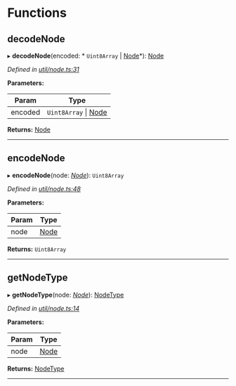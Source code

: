 

# Functions

<a id="decodenode"></a>

##  decodeNode

▸ **decodeNode**(encoded: * `Uint8Array` &#124; [Node](_types_.md#node)*): [Node](_types_.md#node)

*Defined in [util/node.ts:31](https://github.com/polkadot-js/common/blob/8f6b01a/packages/trie-db/src/util/node.ts#L31)*

**Parameters:**

| Param | Type |
| ------ | ------ |
| encoded |  `Uint8Array` &#124; [Node](_types_.md#node)|

**Returns:** [Node](_types_.md#node)

___
<a id="encodenode"></a>

##  encodeNode

▸ **encodeNode**(node: *[Node](_types_.md#node)*): `Uint8Array`

*Defined in [util/node.ts:48](https://github.com/polkadot-js/common/blob/8f6b01a/packages/trie-db/src/util/node.ts#L48)*

**Parameters:**

| Param | Type |
| ------ | ------ |
| node | [Node](_types_.md#node) |

**Returns:** `Uint8Array`

___
<a id="getnodetype"></a>

##  getNodeType

▸ **getNodeType**(node: *[Node](_types_.md#node)*): [NodeType](../enums/_types_.nodetype.md)

*Defined in [util/node.ts:14](https://github.com/polkadot-js/common/blob/8f6b01a/packages/trie-db/src/util/node.ts#L14)*

**Parameters:**

| Param | Type |
| ------ | ------ |
| node | [Node](_types_.md#node) |

**Returns:** [NodeType](../enums/_types_.nodetype.md)

___

